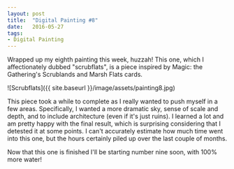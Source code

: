 ```yaml
---
layout: post
title:  "Digital Painting #8"
date:   2016-05-27
tags:
- Digital Painting
---
```


<span class="dropcap">W</span>rapped up my eighth painting this week, huzzah! This one, which I affectionately dubbed "scrubflats", is a piece inspired by Magic: the Gathering's Scrublands and Marsh Flats cards. 

![Scrubflats]({{ site.baseurl }}/image/assets/painting8.jpg)

This piece took a while to complete as I really wanted to push myself in a few areas. Specifically, I wanted a more dramatic sky, sense of scale and depth, and to include architecture (even if it's just ruins). I learned a lot and am pretty happy with the final result, which is surprising considering that I detested it at some points. I can't accurately estimate how much time went into this one, but the hours certainly piled up over the last couple of months. 

Now that this one is finished I'll be starting number nine soon, with 100% more water!

